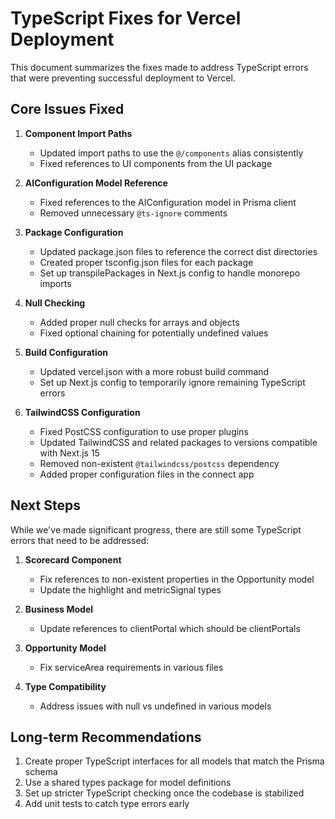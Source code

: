 # TypeScript Fixes for Vercel Deployment

This document summarizes the fixes made to address TypeScript errors that were preventing successful deployment to Vercel.

## Core Issues Fixed

1. **Component Import Paths**
   - Updated import paths to use the `@/components` alias consistently
   - Fixed references to UI components from the UI package

2. **AIConfiguration Model Reference**
   - Fixed references to the AIConfiguration model in Prisma client
   - Removed unnecessary `@ts-ignore` comments

3. **Package Configuration**
   - Updated package.json files to reference the correct dist directories
   - Created proper tsconfig.json files for each package
   - Set up transpilePackages in Next.js config to handle monorepo imports

4. **Null Checking**
   - Added proper null checks for arrays and objects
   - Fixed optional chaining for potentially undefined values

5. **Build Configuration**
   - Updated vercel.json with a more robust build command
   - Set up Next.js config to temporarily ignore remaining TypeScript errors

6. **TailwindCSS Configuration**
   - Fixed PostCSS configuration to use proper plugins
   - Updated TailwindCSS and related packages to versions compatible with Next.js 15
   - Removed non-existent `@tailwindcss/postcss` dependency
   - Added proper configuration files in the connect app

## Next Steps

While we've made significant progress, there are still some TypeScript errors that need to be addressed:

1. **Scorecard Component**
   - Fix references to non-existent properties in the Opportunity model
   - Update the highlight and metricSignal types

2. **Business Model**
   - Update references to clientPortal which should be clientPortals

3. **Opportunity Model**
   - Fix serviceArea requirements in various files

4. **Type Compatibility**
   - Address issues with null vs undefined in various models

## Long-term Recommendations

1. Create proper TypeScript interfaces for all models that match the Prisma schema
2. Use a shared types package for model definitions
3. Set up stricter TypeScript checking once the codebase is stabilized
4. Add unit tests to catch type errors early 